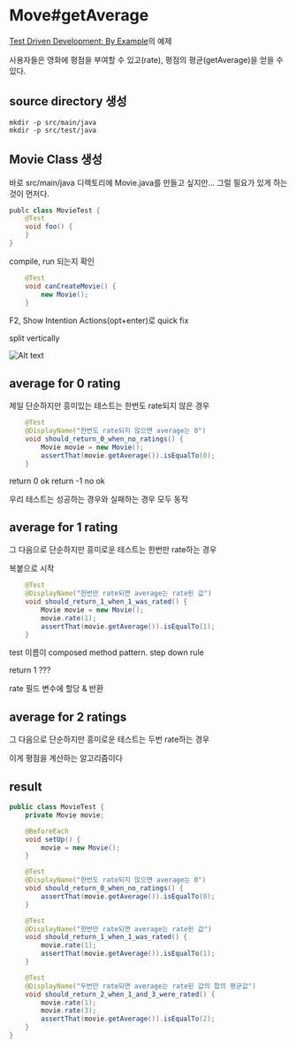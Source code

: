 # Move#getAverage

[Test Driven Development: By Example](https://www.amazon.com/Test-Driven-Development-Kent-Beck/dp/0321146530)의 예제

사용자들은 영화에 평점을 부여할 수 있고(rate), 평점의 평균(getAverage)을 얻을 수 있다.

## source directory 생성

```language
mkdir -p src/main/java
mkdir -p src/test/java
```

## Movie Class 생성

바로 src/main/java 디렉토리에 Movie.java를 만들고 싶지만...
그럴 필요가 있게 하는 것이 먼저다.


```java
publc class MovieTest {
    @Test
    void foo() {
    }
}
```

compile, run 되는지 확인

```java
    @Test
    void canCreateMovie() {
        new Movie();
    }
```

F2, Show Intention Actions(opt+enter)로 quick fix

split vertically

![Alt text](https://monosnap.com/image/qiOJm8QDAyUoX76iMbslTbQY66l5BJ.png)

## average for 0 rating

제일 단순하지만 흥미있는 테스트는 한번도 rate되지 않은 경우

```java
    @Test
    @DisplayName("한번도 rate되지 않으면 average는 0")
    void should_return_0_when_no_ratings() {
        Movie movie = new Movie();
        assertThat(movie.getAverage()).isEqualTo(0);
    }
```

return 0 ok
return -1 no ok
  
우리 테스트는 성공하는 경우와 실패하는 경우 모두 동작
  
## average for 1 rating

그 다음으로 단순하지만 흥미로운 테스트는 한번만 rate하는 경우

복붙으로 시작

```java
    @Test
    @DisplayName("한번만 rate되면 average는 rate된 값")
    void should_return_1_when_1_was_rated() {
        Movie movie = new Movie();
        movie.rate(1);
        assertThat(movie.getAverage()).isEqualTo(1);
    }
```

test 이름이 composed method pattern. step down rule

return 1 ???

rate 필드 변수에 할당 & 반환

## average for 2 ratings

그 다음으로 단순하지만 흥미로운 테스트는 두번 rate하는 경우

이게 평점을 계산하는 알고리즘이다

## result

```java
public class MovieTest {
    private Movie movie;

    @BeforeEach
    void setUp() {
        movie = new Movie();
    }

    @Test
    @DisplayName("한번도 rate되지 않으면 average는 0")
    void should_return_0_when_no_ratings() {
        assertThat(movie.getAverage()).isEqualTo(0);
    }

    @Test
    @DisplayName("한번만 rate되면 average는 rate된 값")
    void should_return_1_when_1_was_rated() {
        movie.rate(1);
        assertThat(movie.getAverage()).isEqualTo(1);
    }

    @Test
    @DisplayName("두번만 rate되면 average는 rate된 값의 합의 평균값")
    void should_return_2_when_1_and_3_were_rated() {
        movie.rate(1);
        movie.rate(3);
        assertThat(movie.getAverage()).isEqualTo(2);
    }
}
```